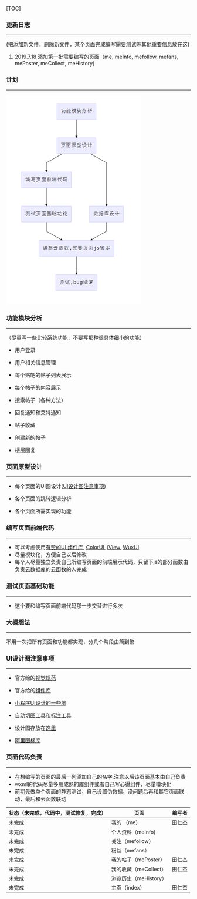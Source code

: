 [TOC]

### 更新日志

---

(把添加新文件，删除新文件，某个页面完成编写需要测试等其他重要信息放在这)

1. 2019.7.18 添加第一批需要编写的页面（me, meInfo, mefollow, mefans, mePoster, meCollect, meHistory)



### 计划

------



![显示的文字](/images/flow.png)



### 功能模块分析

---

（尽量写一些比较系统功能，不要写那种很具体细小的功能）

* 用户登录

* 用户相关信息管理

* 每个贴吧的帖子列表展示

* 每个帖子的内容展示

* 搜索帖子（各种方法）

* 回复通知和艾特通知

* 帖子收藏

* 创建新的帖子

* 楼层回复

  

### 页面原型设计

---

* 每个页面的UI图设计([UI设计图注意事项](#UItips))

* 各个页面的跳转逻辑分析

* 各个页面所需实现的功能

  

### 编写页面前端代码

---

* 可以考虑使用[有赞的UI 组件库](https://github.com/youzan/vant-weapp),   [ColorUI](https://github.com/weilanwl/ColorUI),   [iView](https://github.com/TalkingData/iview-weapp),   [WuxUI](https://github.com/wux-weapp/wux-weapp/)
* 尽量模块化，方便自己以后修改
* 每个人尽量独立负责自己所编写页面的前端展示代码，只留下js的部分函数由负责云数据库的云函数的人完成



### 测试页面基础功能

---

* 这个要和编写页面前端代码那一步交替进行多次



### 大概想法

---

不用一次把所有页面和功能都实现，分几个阶段由简到繁



### <span id="UItips">UI设计图注意事项</span>

---

* 官方给的[视觉规范](https://developers.weixin.qq.com/miniprogram/design/#%E5%AD%97%E4%BD%93)
* 官方给的[组件库](https://developers.weixin.qq.com/miniprogram/design/#%E8%B5%84%E6%BA%90%E4%B8%8B%E8%BD%BD)
* [小程序UI设计的一些坑](https://www.uisdc.com/7-traps-in-mini-program-design)
* [自动切图工具和标注工具](http://www.wxapp-union.com/article-1977-1.html)
* 设计图存放在[这里](https://lanhuapp.com/web/#/item?fid=all&commonly=)

* [阿里图标库](https://www.iconfont.cn/)



### 页面代码负责

---

* 在想编写的页面的最后一列添加自己的名字,注意以后该页面基本由自己负责
* wxml的代码尽量多用成熟的库组件或者自己写心得组件，尽量模块化
* 前期先做单个页面的静态测试，自己设置伪数据，没问题后再和其它页面联动，最后和云函数联动

| 状态（未完成，代码中，测试修复，完成） | 页面                  | 编写者 |
| -------------------------------------- | --------------------- | ------ |
| 未完成                                 | 我的  （me）          |    田仁杰    |
| 未完成                                 | 个人资料（meInfo)     |        |
| 未完成                                 | 关注（mefollow）      |        |
| 未完成                                 | 粉丝（mefans）        |        |
| 未完成                                 | 我的帖子（mePoster）  |     田仁杰   |
| 未完成                                 | 我的收藏（meCollect） |     田仁杰   |
| 未完成                                 | 浏览历史（meHistory） |        |
| 未完成                                 | 主页（index） |      田仁杰  |
